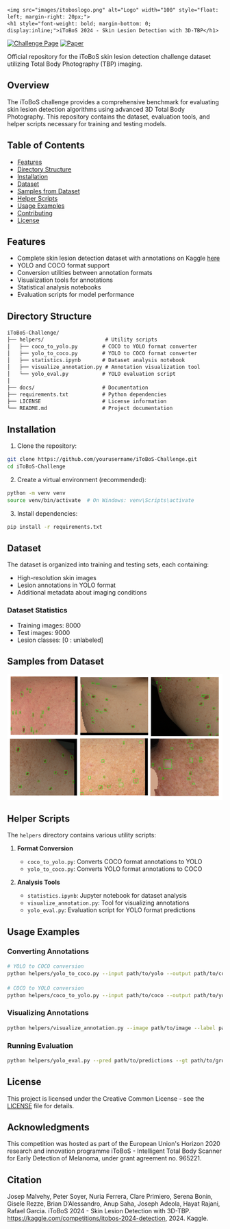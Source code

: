 <!-- <div style="overflow: hidden;"> -->
    <img src="images/itoboslogo.png" alt="Logo" width="100" style="float: left; margin-right: 20px;">
    <h1 style="font-weight: bold; margin-bottom: 0; display:inline;">iToBoS 2024 - Skin Lesion Detection with 3D-TBP</h1>
</div>


[![Challenge Page](https://img.shields.io/badge/Kaggle-blue.svg)](https://www.kaggle.com/competitions/itobos-2024-detection)
[![Paper](https://img.shields.io/badge/Paper-purple.svg)](YOUR_PAPER_URL_HERE)
<!-- Replace YOUR_PAPER_URL_HERE with the actual link to the PDF of your paper -->

Official repository for the iToBoS skin lesion detection challenge dataset utilizing Total Body Photography (TBP) imaging.

## Overview

The iToBoS challenge provides a comprehensive benchmark for evaluating skin lesion detection algorithms using advanced 3D Total Body Photography. This repository contains the dataset, evaluation tools, and helper scripts necessary for training and testing models.

## Table of Contents

- [Features](#features)
- [Directory Structure](#directory-structure)
- [Installation](#installation)
- [Dataset](#dataset)
- [Samples from Dataset](#samples-from-dataset)
- [Helper Scripts](#helper-scripts)
- [Usage Examples](#usage-examples)
- [Contributing](#contributing)
- [License](#license)

## Features

- Complete skin lesion detection dataset with annotations on Kaggle [here](https://www.kaggle.com/competitions/itobos-2024-detection/data)
- YOLO and COCO format support
- Conversion utilities between annotation formats
- Visualization tools for annotations
- Statistical analysis notebooks
- Evaluation scripts for model performance

## Directory Structure
<!-- This is a comment
├── dataset/                     # Dataset root directory
│   ├── train/                  # Training dataset
│   │   ├── images/            # Training images
│   │   └── labels/            # Training annotations
│   ├── test/                  # Test dataset
│   │   ├── images/            # Test images
│   │   └── labels/            # Test annotations
│   └── additional_data/       # Supplementary data
│
-->
```
iToBoS-Challenge/
├── helpers/                    # Utility scripts
│   ├── coco_to_yolo.py        # COCO to YOLO format converter
│   ├── yolo_to_coco.py        # YOLO to COCO format converter
│   ├── statistics.ipynb       # Dataset analysis notebook
│   ├── visualize_annotation.py # Annotation visualization tool
│   └── yolo_eval.py           # YOLO evaluation script
│
├── docs/                      # Documentation
├── requirements.txt           # Python dependencies
├── LICENSE                    # License information
└── README.md                  # Project documentation
```

## Installation

1. Clone the repository:
```bash
git clone https://github.com/yourusername/iToBoS-Challenge.git
cd iToBoS-Challenge
```

2. Create a virtual environment (recommended):
```bash
python -m venv venv
source venv/bin/activate  # On Windows: venv\Scripts\activate
```

3. Install dependencies:
```bash
pip install -r requirements.txt
```

## Dataset

The dataset is organized into training and testing sets, each containing:
- High-resolution skin images
- Lesion annotations in YOLO format
- Additional metadata about imaging conditions

### Dataset Statistics
- Training images: 8000
- Test images: 9000
- Lesion classes: [0 : unlabeled]


## Samples from Dataset
<img src="images/itobos-challenge-image-samples.png" alt="Examples of images in the iToBoS challenge dataset" width="1000">

<!-- Add logo here:-->


## Helper Scripts

The `helpers` directory contains various utility scripts:

1. **Format Conversion**
   - `coco_to_yolo.py`: Converts COCO format annotations to YOLO
   - `yolo_to_coco.py`: Converts YOLO format annotations to COCO

2. **Analysis Tools**
   - `statistics.ipynb`: Jupyter notebook for dataset analysis
   - `visualize_annotation.py`: Tool for visualizing annotations
   - `yolo_eval.py`: Evaluation script for YOLO format predictions

## Usage Examples

### Converting Annotations
```bash
# YOLO to COCO conversion
python helpers/yolo_to_coco.py --input path/to/yolo --output path/to/coco

# COCO to YOLO conversion
python helpers/coco_to_yolo.py --input path/to/coco --output path/to/yolo
```

### Visualizing Annotations
```bash
python helpers/visualize_annotation.py --image path/to/image --label path/to/label
```

### Running Evaluation
```bash
python helpers/yolo_eval.py --pred path/to/predictions --gt path/to/ground_truth
```

<!-- ## Contributing

We welcome contributions! Please follow these steps:

1. Fork the repository
2. Create a feature branch (`git checkout -b feature/amazing-feature`)
3. Commit your changes (`git commit -m 'Add amazing feature'`)
4. Push to the branch (`git push origin feature/amazing-feature`)
5. Open a Pull Request -->

## License

This project is licensed under the Creative Common License - see the [LICENSE](LICENSE) file for details.

## Acknowledgments
This competition was hosted as part of the European Union's Horizon 2020 research and innovation programme iToBoS - Intelligent Total Body Scanner for Early Detection of Melanoma, under grant agreement no. 965221.

## Citation

Josep Malvehy, Peter Soyer, Nuria Ferrera, Clare Primiero, Serena Bonin, Gisele Rezze, Brian D’Alessandro, Anup Saha, Joseph Adeola, Hayat Rajani, Rafael Garcia. iToBoS 2024 - Skin Lesion Detection with 3D-TBP. https://kaggle.com/competitions/itobos-2024-detection, 2024. Kaggle.

